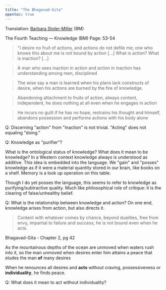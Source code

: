 ```yaml
---
title: "The Bhagavad-Gita"
opentoc: true
---
```


Translation: [Barbara Stoler-Miller](https://en.wikipedia.org/wiki/Barbara_Stoler_Miller) (BM)


The Fourth Teaching — Knowledge (BM)
Page: 53-54

> "I desire no fruit of actions,
 and actions do not defile me;
one who knows this about me
is not bound by action
\[...]
What is action? What is inaction?
\[...]

> A man who sees inaction in action 
and action in inaction
has understanding among men, 
disciplined 

> The wise say a man is learned 
when his plans lack constructs of desire, 
when his actions are burned 
by the fire of knowledge.

> Abandoning attachment to fruits of action, 
> always content, independent, 
> he does nothing at all 
> even when he engages in action

> He incurs no guilt if he has no hope, 
> restrains his thought and himself, 
> abandons possession 
> and performs actions with his body alone


Q: Discerning "action" from "inaction" is not trivial. "Acting" does not equaling "doing."

Q: Knowledge as "purifier"? 

What is the ontological status of knowledge? What does it mean to be knowledge? In a Western context knowledge always is understood as additive. This idea is embedded into the language. We "gain" and "posses" knowledge as if it were a material quantity stored in our brain, like books on a shelf. Memory is a look up operation on this table. 

Though I do yet posses the language, this seems to refer to knowledge as purifying/subtractive quality. Much like  philosophical role of critique: it is the clearing of false/unhealthy belief.

Q: What is the relationship between knowledge and action? On one end, knowledge arises from action, but also directs it.


> Content with whatever comes by chance, 
> beyond dualities, free from envy, 
> impartial to failure and success, 
> he is not bound even when he acts.


Bhagavad-Gita - Chapter 2, pg 42

As the mountainous depths
of the ocean
are unmoved when waters 
rush into it, 
so the man unmoved 
when desires enter him
attains a peace that eludes
the man **of** many desires 

When he renounces all desires
and **acts** without craving, 
possessiveness
or **individuality**, he finds peace.


Q: What does it mean to act without individuality?


